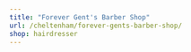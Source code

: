 ```yaml
---
title: "Forever Gent's Barber Shop"
url: /cheltenham/forever-gents-barber-shop/
shop: hairdresser
---
```

